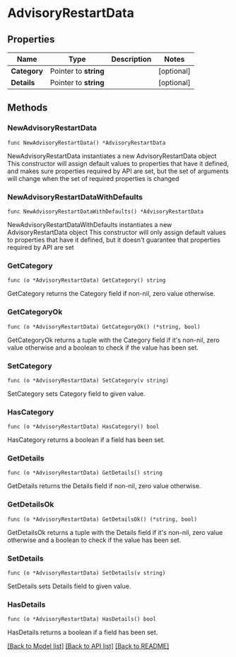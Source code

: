 # AdvisoryRestartData

## Properties

Name | Type | Description | Notes
------------ | ------------- | ------------- | -------------
**Category** | Pointer to **string** |  | [optional] 
**Details** | Pointer to **string** |  | [optional] 

## Methods

### NewAdvisoryRestartData

`func NewAdvisoryRestartData() *AdvisoryRestartData`

NewAdvisoryRestartData instantiates a new AdvisoryRestartData object
This constructor will assign default values to properties that have it defined,
and makes sure properties required by API are set, but the set of arguments
will change when the set of required properties is changed

### NewAdvisoryRestartDataWithDefaults

`func NewAdvisoryRestartDataWithDefaults() *AdvisoryRestartData`

NewAdvisoryRestartDataWithDefaults instantiates a new AdvisoryRestartData object
This constructor will only assign default values to properties that have it defined,
but it doesn't guarantee that properties required by API are set

### GetCategory

`func (o *AdvisoryRestartData) GetCategory() string`

GetCategory returns the Category field if non-nil, zero value otherwise.

### GetCategoryOk

`func (o *AdvisoryRestartData) GetCategoryOk() (*string, bool)`

GetCategoryOk returns a tuple with the Category field if it's non-nil, zero value otherwise
and a boolean to check if the value has been set.

### SetCategory

`func (o *AdvisoryRestartData) SetCategory(v string)`

SetCategory sets Category field to given value.

### HasCategory

`func (o *AdvisoryRestartData) HasCategory() bool`

HasCategory returns a boolean if a field has been set.

### GetDetails

`func (o *AdvisoryRestartData) GetDetails() string`

GetDetails returns the Details field if non-nil, zero value otherwise.

### GetDetailsOk

`func (o *AdvisoryRestartData) GetDetailsOk() (*string, bool)`

GetDetailsOk returns a tuple with the Details field if it's non-nil, zero value otherwise
and a boolean to check if the value has been set.

### SetDetails

`func (o *AdvisoryRestartData) SetDetails(v string)`

SetDetails sets Details field to given value.

### HasDetails

`func (o *AdvisoryRestartData) HasDetails() bool`

HasDetails returns a boolean if a field has been set.


[[Back to Model list]](../README.md#documentation-for-models) [[Back to API list]](../README.md#documentation-for-api-endpoints) [[Back to README]](../README.md)


